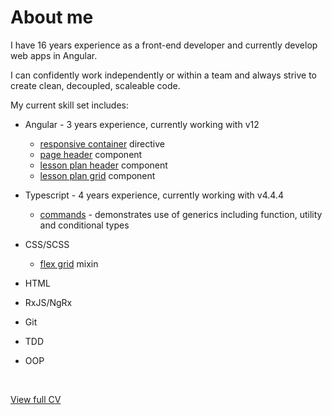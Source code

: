 # About me

I have 16 years experience as a front-end developer and currently develop web apps in Angular.

I can confidently work independently or within a team and always strive to create clean, decoupled, scaleable code.

My current skill set includes:

- Angular - 3 years experience, currently working with v12
  - [responsive container](/components/layout/responsive-container) directive
  - [page header](/components/layout/page-header) component
  - [lesson plan header](/components/product/lesson-plan/header) component
  - [lesson plan grid](/components/product/lesson-plan/grid) component


- Typescript - 4 years experience, currently working with v4.4.4
  - [commands](/core/commands) - demonstrates use of generics including function, utility and conditional types


- CSS/SCSS
  - [flex grid](/components/layout/flex-grid) mixin

  
- HTML
- RxJS/NgRx
- Git
- TDD
- OOP

<br/>

[View full CV](https://docs.google.com/document/d/1mF6q1800kQuNBG2CP5WxcNtqtLIbQTqwSTxHeV0xB6w/edit?usp=sharing)


